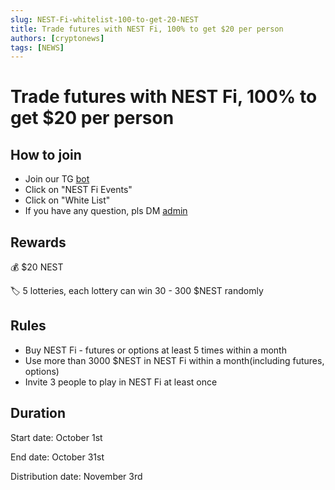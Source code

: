 ```yaml
---
slug: NEST-Fi-whitelist-100-to-get-20-NEST
title: Trade futures with NEST Fi, 100% to get $20 per person
authors: [cryptonews]
tags: [NEWS]
---
```


# Trade futures with NEST Fi, 100% to get $20 per person

## How to join
- Join our TG [bot](https://t.me/NESTDailyRewardsBot)
- Click on "NEST Fi Events"
- Click on "White List"
- If you have any question, pls DM [admin](https://t.me/kingtin007)

## Rewards

💰 $20 NEST

🏷 5 lotteries, each lottery can win 30 - 300 $NEST randomly

## Rules
- Buy NEST Fi - futures or options at least 5 times within a month
- Use more than 3000 $NEST in NEST Fi within a month(including futures, options)
- Invite 3 people to play in NEST Fi at least once

## Duration

Start date: October 1st

End date: October 31st

Distribution date: November 3rd
